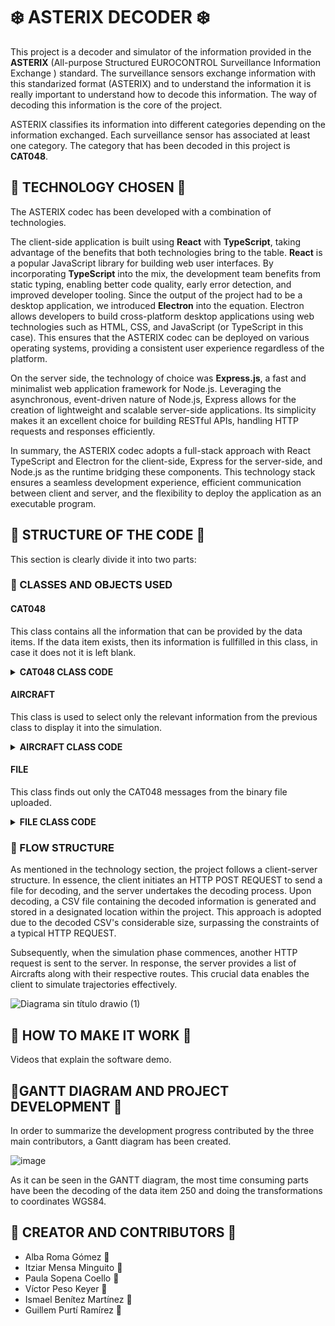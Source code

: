 # ❄️ ASTERIX DECODER ❄️

This project is a decoder and simulator of the information provided in the **ASTERIX** (All-purpose Structured EUROCONTROL Surveillance Information Exchange ) standard.
The surveillance sensors exchange information with this standarized format (ASTERIX) and to understand the information it is really important to understand how to decode this information.
The way of decoding this information is the core of the project.

ASTERIX classifies its information into different categories depending on the information exchanged. Each surveillance sensor has associated at least one category.
The category that has been decoded in this project is **CAT048**.

## 🔸 TECHNOLOGY CHOSEN 🔸

The ASTERIX codec has been developed with a combination of technologies. 

The client-side application is built using **React** with **TypeScript**, taking advantage of the benefits that both technologies bring to the table.
**React** is a popular JavaScript library for building web user interfaces. By incorporating **TypeScript** into the mix, the development team benefits from static typing, enabling better code quality, early error detection, and improved developer tooling.
Since the output of the project had to be a desktop application, we introduced **Electron** into the equation. Electron allows developers to build cross-platform desktop applications using web technologies such as HTML, CSS, and JavaScript (or TypeScript in this case). This ensures that the ASTERIX codec can be deployed on various operating systems, providing a consistent user experience regardless of the platform.

On the server side, the technology of choice was **Express.js**, a fast and minimalist web application framework for Node.js. Leveraging the asynchronous, event-driven nature of Node.js, Express allows for the creation of lightweight and scalable server-side applications. Its simplicity makes it an excellent choice for building RESTful APIs, handling HTTP requests and responses efficiently.

In summary, the ASTERIX codec adopts a full-stack approach with React TypeScript and Electron for the client-side, Express for the server-side, and Node.js as the runtime bridging these components. This technology stack ensures a seamless development experience, efficient communication between client and server, and the flexibility to deploy the application as an executable program.

## 🔸 STRUCTURE OF THE CODE 🔸

This section is clearly divide it into two parts:
### 🔹 CLASSES AND OBJECTS USED
#### CAT048
This class contains all the information that can be provided by the data items. If the data item exists, then its information is fullfilled in this class, in case it does not it is left blank.
<details>
  <summary><strong>CAT048 CLASS CODE</strong></summary>
  
  ```Javascript
class CAT048 {
  constructor(messages) {
    this.messages = messages
    this.dataSourceIdentifier = { SAC: 0, SIC: 0 }
    this.targetReportDescriptor = {
      TYP: "",
      SIM: "",
      RDP: "",
      SPI: "",
      RAB: ""
    }
    this.measuredPositionPolarCoordinates = { rho: 0, theta: 0 }
    this.calculatedPositionCartesianCoordinates = { x: 0, y: 0 }
    this.calculatedPositionLLACoordinates = { lat: 0, lng: 0 }
    this.mode3ACodeOctalRepresentation = { V: "", G: "", L: "", mode3A: "" }
    this.flightLevelBinaryRepresentation = { V: "", G: "", flightLevel: 0 }
    this.modeCcorrected = 0
    this.heightMeasuredBy3DRadar = { Height: 0 }
    this.radarPlotCharacteristics = {
      SRL: "",
      SRR: "",
      SAM: "",
      PRL: "",
      PAM: "",
      RPD: "",
      APD: ""
    }
    this.timeOfDay = ""
    this.trackNumber = 0
    this.trackStatus = { CNF: "", RAD: "", DOU: "", MAH: "", CDM: "" }
    this.calculatedTrackVelocityPolarCoordinates = { rho: 0, theta: 0 }
    this.aircraftAddress = ""
    this.communicationsACASCapabilityFlightStatus = {
      COM: "",
      STAT: "",
      SI: "",
      MSSC: "",
      ARC: "",
      AIC: "",
      B1A: "",
      B1B: ""
    }
    this.aircraftIdentification = ""
    this.BDSRegisterData = {
      modeS: "",
      RASstatus: 0,
      RollAngle: 0,
      TTAstatus: 0,
      TrueTrackAngle: 0,
      GSstatus: 0,
      GroundSpeed: 0,
      TARstatus: 0,
      TrackAngleRate: 0,
      TAstatus: 0,
      TrueAirspeed: 0,
      HDGstatus: 0,
      HDG: 0,
      IASstatus: 0,
      IAS: 0,
      MACHstatus: 0,
      MACH: 0,
      BARstatus: 0,
      BAR: 0,
      IVVstatus: 0,
      IVV: 0,
      MCPstatus: 0, //1
      MCPaltitude: 0,
      FMSstatus: 0,
      FMSaltitude: 0,
      BPSstatus: 0,
      BPSpressure: 0,
      modeStatus: 0,
      VNAV: 0,
      ALTHold: 0,
      approach: 0,
      targetAltStatus: "",
      targetAltSource: ""
    }
  }
````
</details>

#### AIRCRAFT
This class is used to select only the relevant information from the previous class to display it into the simulation. 
<details>
  <summary><strong>AIRCRAFT CLASS CODE</strong></summary>
  
  ```Javascript
class Aircraft {
    constructor(aircraftIdentification, IAS, flightLevel, route, TYP) {
      this.aircraftIdentification = aircraftIdentification
      this.IAS = IAS
      this.flightLevel = flightLevel
      this.route = route
      this.TYP=TYP
    }
  
    addRouteElement(newRoute) {
      this.route.push(newRoute)
    }
  }
````
</details>

#### FILE 
This class finds out only the CAT048 messages from the binary file uploaded.

<details>
  <summary><strong>FILE CLASS CODE</strong></summary>
  
  ```Javascript
class File {
  constructor(path) {
    this.path = path;
    this.cat048 = [];
  }

  readFile() {
    const fileBuffer = fs.readFileSync(this.path);

    let i = 0;
    let counter = fileBuffer.readUInt8(2);

    let listByte = [];

    while (i < fileBuffer.length) {
      const array = fileBuffer.slice(i, i + counter);
      listByte.push(array);
      i += counter;

      if (i + 2 < fileBuffer.length) {
        counter = fileBuffer.readUInt8(i + 2);
      }
    }

    for (const arraystring of listByte) {
      const CAT = parseInt(arraystring[0].toString(16).padStart(2, "0"), 16);

      if (CAT === 48) {
        const newcat048 = new CAT048(arraystring);
        this.cat048.push(newcat048);
      }
    }
  }
}
````
</details>

### 🔹 FLOW STRUCTURE

As mentioned in the technology section, the project follows a client-server structure. In essence, the client initiates an HTTP POST REQUEST to send a file for decoding, and the server undertakes the decoding process. Upon decoding, a CSV file containing the decoded information is generated and stored in a designated location within the project. This approach is adopted due to the decoded CSV's considerable size, surpassing the constraints of a typical HTTP REQUEST.

Subsequently, when the simulation phase commences, another HTTP request is sent to the server. In response, the server provides a list of Aircrafts along with their respective routes. This crucial data enables the client to simulate trajectories effectively.

![Diagrama sin título drawio (1)](https://github.com/paulasopena/ASTERIX/assets/91852254/7cf31482-19a2-4dec-99a2-44a250493186)

## 🔸 HOW TO MAKE IT WORK 🔸
Videos that explain the software demo.
## 🔸GANTT DIAGRAM AND PROJECT DEVELOPMENT 🔸

In order to summarize the development progress contributed by the three main contributors, a Gantt diagram has been created.

![image](https://github.com/paulasopena/ASTERIX/assets/91852254/ea64e0e1-79ed-4463-819c-d565444c29f7)

As it can be seen in the GANTT diagram, the most time consuming parts have been the decoding of the data item 250 and doing the transformations to coordinates WGS84.
## 🔸 CREATOR AND CONTRIBUTORS 🔸

* Alba Roma Gómez 🌺
* Itziar Mensa Minguito 🌻
* Paula Sopena Coello 🌼
* Víctor Peso Keyer 🪻
* Ismael Benítez Martínez 🍃
* Guillem Purtí Ramírez 🍂


